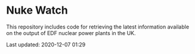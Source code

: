 # Nuke Watch

This repository includes code for retrieving the latest information available on the output of EDF nuclear power plants in the UK.

Last updated: 2020-12-07 01:29
